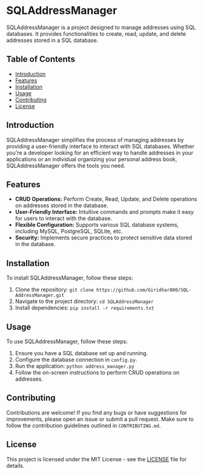 # SQLAddressManager

SQLAddressManager is a project designed to manage addresses using SQL databases. It provides functionalities to create, read, update, and delete addresses stored in a SQL database.

## Table of Contents
- [Introduction](#introduction)
- [Features](#features)
- [Installation](#installation)
- [Usage](#usage)
- [Contributing](#contributing)
- [License](#license)

## Introduction

SQLAddressManager simplifies the process of managing addresses by providing a user-friendly interface to interact with SQL databases. Whether you're a developer looking for an efficient way to handle addresses in your applications or an individual organizing your personal address book, SQLAddressManager offers the tools you need.

## Features

- **CRUD Operations:** Perform Create, Read, Update, and Delete operations on addresses stored in the database.
- **User-Friendly Interface:** Intuitive commands and prompts make it easy for users to interact with the database.
- **Flexible Configuration:** Supports various SQL database systems, including MySQL, PostgreSQL, SQLite, etc.
- **Security:** Implements secure practices to protect sensitive data stored in the database.

## Installation

To install SQLAddressManager, follow these steps:

1. Clone the repository: `git clone https://github.com/Giridhar800/SQL-AddressManager.git `
2. Navigate to the project directory: `cd SQLAddressManager`
3. Install dependencies: `pip install -r requirements.txt`

## Usage

To use SQLAddressManager, follow these steps:

1. Ensure you have a SQL database set up and running.
2. Configure the database connection in `config.py`.
3. Run the application: `python address_manager.py`
4. Follow the on-screen instructions to perform CRUD operations on addresses.

## Contributing

Contributions are welcome! If you find any bugs or have suggestions for improvements, please open an issue or submit a pull request. Make sure to follow the contribution guidelines outlined in `CONTRIBUTING.md`.

## License

This project is licensed under the MIT License - see the [LICENSE](LICENSE) file for details.
